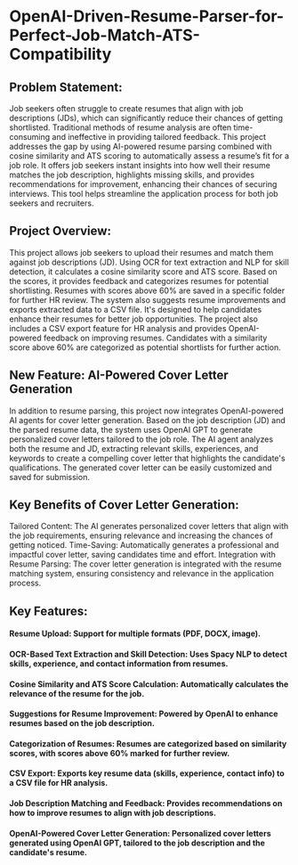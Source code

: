 # OpenAI-Driven-Resume-Parser-for-Perfect-Job-Match-ATS-Compatibility

## **Problem Statement**:

Job seekers often struggle to create resumes that align with job descriptions (JDs), which can significantly reduce their chances of getting shortlisted. Traditional methods of resume analysis are often time-consuming and ineffective in providing tailored feedback. This project addresses the gap by using AI-powered resume parsing combined with cosine similarity and ATS scoring to automatically assess a resume’s fit for a job role. It offers job seekers instant insights into how well their resume matches the job description, highlights missing skills, and provides recommendations for improvement, enhancing their chances of securing interviews. This tool helps streamline the application process for both job seekers and recruiters.


## Project Overview:

This project allows job seekers to upload their resumes and match them against job descriptions (JD). Using OCR for text extraction and NLP for skill detection, it calculates a cosine similarity score and ATS score. Based on the scores, it provides feedback and categorizes resumes for potential shortlisting. Resumes with scores above 60% are saved in a specific folder for further HR review. The system also suggests resume improvements and exports extracted data to a CSV file. It's designed to help candidates enhance their resumes for better job opportunities. The project also includes a CSV export feature for HR analysis and provides OpenAI-powered feedback on improving resumes. Candidates with a similarity score above 60% are categorized as potential shortlists for further action.

## New Feature: AI-Powered Cover Letter Generation

In addition to resume parsing, this project now integrates OpenAI-powered AI agents for cover letter generation. Based on the job description (JD) and the parsed resume data, the system uses OpenAI GPT to generate personalized cover letters tailored to the job role. The AI agent analyzes both the resume and JD, extracting relevant skills, experiences, and keywords to create a compelling cover letter that highlights the candidate's qualifications. The generated cover letter can be easily customized and saved for submission.

## Key Benefits of Cover Letter Generation:

Tailored Content: The AI generates personalized cover letters that align with the job requirements, ensuring relevance and increasing the chances of getting noticed.
Time-Saving: Automatically generates a professional and impactful cover letter, saving candidates time and effort.
Integration with Resume Parsing: The cover letter generation is integrated with the resume matching system, ensuring consistency and relevance in the application process.

## Key Features:

#### Resume Upload: Support for multiple formats (PDF, DOCX, image).
#### OCR-Based Text Extraction and Skill Detection: Uses Spacy NLP to detect skills, experience, and contact information from resumes.
#### Cosine Similarity and ATS Score Calculation: Automatically calculates the relevance of the resume for the job.
#### Suggestions for Resume Improvement: Powered by OpenAI to enhance resumes based on the job description.
#### Categorization of Resumes: Resumes are categorized based on similarity scores, with scores above 60% marked for further review.
#### CSV Export: Exports key resume data (skills, experience, contact info) to a CSV file for HR analysis.
#### Job Description Matching and Feedback: Provides recommendations on how to improve resumes to align with job descriptions.
#### OpenAI-Powered Cover Letter Generation: Personalized cover letters generated using OpenAI GPT, tailored to the job description and the candidate's resume.
